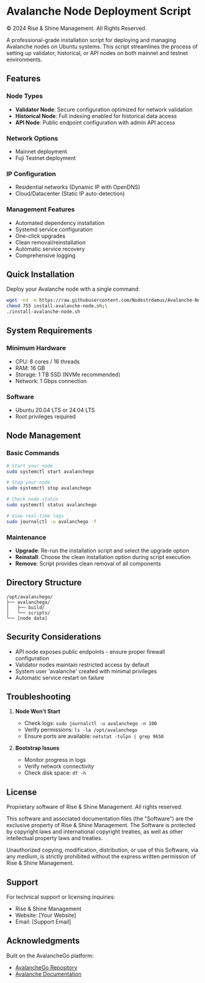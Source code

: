 # Avalanche Node Deployment Script

© 2024 Rise & Shine Management. All Rights Reserved.

A professional-grade installation script for deploying and managing Avalanche nodes on Ubuntu systems. This script streamlines the process of setting up validator, historical, or API nodes on both mainnet and testnet environments.

## Features

### Node Types
- **Validator Node**: Secure configuration optimized for network validation
- **Historical Node**: Full indexing enabled for historical data access
- **API Node**: Public endpoint configuration with admin API access

### Network Options
- Mainnet deployment
- Fuji Testnet deployment

### IP Configuration
- Residential networks (Dynamic IP with OpenDNS)
- Cloud/Datacenter (Static IP auto-detection)

### Management Features
- Automated dependency installation
- Systemd service configuration
- One-click upgrades
- Clean removal/reinstallation
- Automatic service recovery
- Comprehensive logging

## Quick Installation

Deploy your Avalanche node with a single command:

```bash
wget -nd -m https://raw.githubusercontent.com/Nodestrdamus/Avalanche-Node-Deployments/main/install-avalanche-node.sh;\
chmod 755 install-avalanche-node.sh;\
./install-avalanche-node.sh
```

## System Requirements

### Minimum Hardware
- CPU: 8 cores / 16 threads
- RAM: 16 GB
- Storage: 1 TB SSD (NVMe recommended)
- Network: 1 Gbps connection

### Software
- Ubuntu 20.04 LTS or 24.04 LTS
- Root privileges required

## Node Management

### Basic Commands
```bash
# Start your node
sudo systemctl start avalanchego

# Stop your node
sudo systemctl stop avalanchego

# Check node status
sudo systemctl status avalanchego

# View real-time logs
sudo journalctl -u avalanchego -f
```

### Maintenance
- **Upgrade**: Re-run the installation script and select the upgrade option
- **Reinstall**: Choose the clean installation option during script execution
- **Remove**: Script provides clean removal of all components

## Directory Structure

```
/opt/avalanchego/
├── avalanchego/
│   ├── build/
│   └── scripts/
└── [node data]
```

## Security Considerations

- API node exposes public endpoints - ensure proper firewall configuration
- Validator nodes maintain restricted access by default
- System user 'avalanche' created with minimal privileges
- Automatic service restart on failure

## Troubleshooting

1. **Node Won't Start**
   - Check logs: `sudo journalctl -u avalanchego -n 100`
   - Verify permissions: `ls -la /opt/avalanchego`
   - Ensure ports are available: `netstat -tulpn | grep 9650`

2. **Bootstrap Issues**
   - Monitor progress in logs
   - Verify network connectivity
   - Check disk space: `df -h`

## License

Proprietary software of Rise & Shine Management. All rights reserved.

This software and associated documentation files (the "Software") are the exclusive property of Rise & Shine Management. The Software is protected by copyright laws and international copyright treaties, as well as other intellectual property laws and treaties.

Unauthorized copying, modification, distribution, or use of this Software, via any medium, is strictly prohibited without the express written permission of Rise & Shine Management.

## Support

For technical support or licensing inquiries:
- Rise & Shine Management
- Website: [Your Website]
- Email: [Support Email]

## Acknowledgments

Built on the AvalancheGo platform:
- [AvalancheGo Repository](https://github.com/ava-labs/avalanchego)
- [Avalanche Documentation](https://docs.avax.network/) 